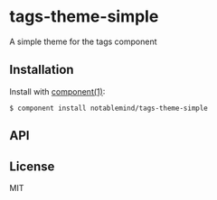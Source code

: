 
# tags-theme-simple

  A simple theme for the tags component

## Installation

  Install with [component(1)](http://component.io):

    $ component install notablemind/tags-theme-simple

## API



## License

  MIT
